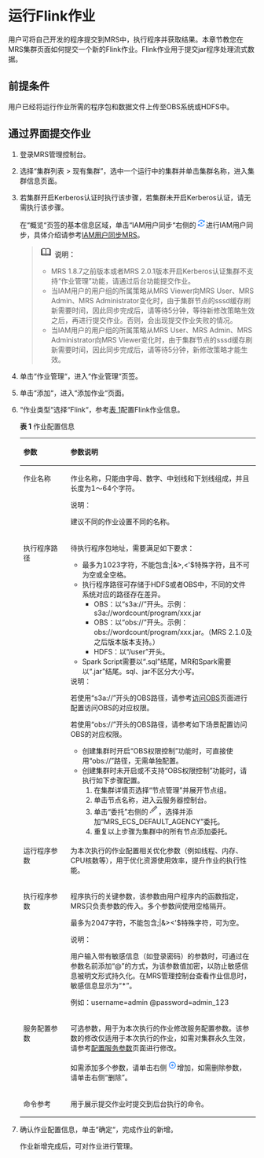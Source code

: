 # 运行Flink作业<a name="ZH-CN_TOPIC_0173264856"></a>

用户可将自己开发的程序提交到MRS中，执行程序并获取结果。本章节教您在MRS集群页面如何提交一个新的Flink作业。Flink作业用于提交jar程序处理流式数据。

## 前提条件<a name="section2335951116026"></a>

用户已经将运行作业所需的程序包和数据文件上传至OBS系统或HDFS中。

## 通过界面提交作业<a name="section75299125395"></a>

1.  登录MRS管理控制台。
2.  选择“集群列表 \> 现有集群”，选中一个运行中的集群并单击集群名称，进入集群信息页面。
3.  若集群开启Kerberos认证时执行该步骤，若集群未开启Kerberos认证，请无需执行该步骤。

    在“概览“页签的基本信息区域，单击“IAM用户同步“右侧的![](figures/zh-cn_image_0182828410.png)进行IAM用户同步，具体介绍请参考[IAM用户同步MRS](IAM用户同步MRS.md)。

    >![](public_sys-resources/icon-note.gif) **说明：**   
    >-   MRS 1.8.7之前版本或者MRS 2.0.1版本开启Kerberos认证集群不支持“作业管理”功能，请通过后台功能提交作业。  
    >-   当IAM用户的用户组的所属策略从MRS Viewer向MRS User、MRS Admin、MRS Administrator变化时，由于集群节点的sssd缓存刷新需要时间，因此同步完成后，请等待5分钟，等待新修改策略生效之后，再进行提交作业。否则，会出现提交作业失败的情况。  
    >-   当IAM用户的用户组的所属策略从MRS User、MRS Admin、MRS Administrator向MRS Viewer变化时，由于集群节点的sssd缓存刷新需要时间，因此同步完成后，请等待5分钟，新修改策略才能生效。  

4.  单击“作业管理“，进入“作业管理“页签。
5.  单击“添加“，进入“添加作业“页面。
6.  “作业类型“选择“Flink“，参考[表 1](#tf38a01bf69f34c29a25317555fc32b92)配置Flink作业信息。

    **表 1**  作业配置信息

    <a name="tf38a01bf69f34c29a25317555fc32b92"></a>
    <table><thead align="left"><tr id="rfd2a08fd0ba94517ba01e4ded7454cac"><th class="cellrowborder" valign="top" width="20%" id="mcps1.2.3.1.1"><p id="af11d9c3dce6c499d8eec0a138b99d392"><a name="af11d9c3dce6c499d8eec0a138b99d392"></a><a name="af11d9c3dce6c499d8eec0a138b99d392"></a>参数</p>
    </th>
    <th class="cellrowborder" valign="top" width="80%" id="mcps1.2.3.1.2"><p id="ab83f3f06c8cc46369dd5073ae93c3b97"><a name="ab83f3f06c8cc46369dd5073ae93c3b97"></a><a name="ab83f3f06c8cc46369dd5073ae93c3b97"></a>参数说明</p>
    </th>
    </tr>
    </thead>
    <tbody><tr id="r683b3168dd8341798f260d75ab24909c"><td class="cellrowborder" valign="top" width="20%" headers="mcps1.2.3.1.1 "><p id="ad2841a7eecfd48b6bc3e616a68292c71"><a name="ad2841a7eecfd48b6bc3e616a68292c71"></a><a name="ad2841a7eecfd48b6bc3e616a68292c71"></a>作业名称</p>
    </td>
    <td class="cellrowborder" valign="top" width="80%" headers="mcps1.2.3.1.2 "><p id="p18545319122216"><a name="p18545319122216"></a><a name="p18545319122216"></a>作业名称，只能由字母、数字、中划线和下划线组成，并且长度为1～64个字符。</p>
    <div class="note" id="note163999410228"><a name="note163999410228"></a><a name="note163999410228"></a><span class="notetitle"> 说明： </span><div class="notebody"><p id="zh-cn_topic_0173264852_p123692397276"><a name="zh-cn_topic_0173264852_p123692397276"></a><a name="zh-cn_topic_0173264852_p123692397276"></a>建议不同的作业设置不同的名称。</p>
    </div></div>
    </td>
    </tr>
    <tr id="rbd79ceb2feb141ff9cb37ffde9e08ed7"><td class="cellrowborder" valign="top" width="20%" headers="mcps1.2.3.1.1 "><p id="a4e9842e891a449118c2e3811caa071d9"><a name="a4e9842e891a449118c2e3811caa071d9"></a><a name="a4e9842e891a449118c2e3811caa071d9"></a>执行程序路径</p>
    </td>
    <td class="cellrowborder" valign="top" width="80%" headers="mcps1.2.3.1.2 "><p id="p655627719565"><a name="p655627719565"></a><a name="p655627719565"></a>待执行程序包地址，需要满足如下要求：</p>
    <a name="ul1375493195654"></a><a name="ul1375493195654"></a><ul id="ul1375493195654"><li>最多为1023字符，不能包含;|&amp;&gt;,&lt;'$特殊字符，且不可为空或全空格。</li><li>执行程序路径可存储于HDFS或者OBS中，不同的文件系统对应的路径存在差异。<a name="zh-cn_topic_0173264852_ul56833471484"></a><a name="zh-cn_topic_0173264852_ul56833471484"></a><ul id="zh-cn_topic_0173264852_ul56833471484"><li>OBS：以<span class="parmvalue" id="zh-cn_topic_0173264852_parmvalue15615586113316"><a name="zh-cn_topic_0173264852_parmvalue15615586113316"></a><a name="zh-cn_topic_0173264852_parmvalue15615586113316"></a>“s3a://”</span>开头。示例：s3a://wordcount/program/xxx.jar</li><li>OBS：以<span class="parmvalue" id="parmvalue206061837142219"><a name="parmvalue206061837142219"></a><a name="parmvalue206061837142219"></a>“obs://”</span>开头。示例：obs://wordcount/program/xxx.jar。（MRS 2.1.0及之后版本版本支持。）</li><li>HDFS：以<span class="parmvalue" id="zh-cn_topic_0173264852_parmvalue5002226915745"><a name="zh-cn_topic_0173264852_parmvalue5002226915745"></a><a name="zh-cn_topic_0173264852_parmvalue5002226915745"></a>“/user”</span>开头。</li></ul>
    </li><li>Spark Script需要以<span class="parmvalue" id="zh-cn_topic_0173264852_parmvalue3709601695914"><a name="zh-cn_topic_0173264852_parmvalue3709601695914"></a><a name="zh-cn_topic_0173264852_parmvalue3709601695914"></a>“.sql”</span>结尾，MR和Spark需要以<span class="parmvalue" id="zh-cn_topic_0173264852_parmvalue940908595918"><a name="zh-cn_topic_0173264852_parmvalue940908595918"></a><a name="zh-cn_topic_0173264852_parmvalue940908595918"></a>“.jar”</span>结尾。sql、jar不区分大小写。</li></ul>
    <div class="note" id="note37771150161214"><a name="note37771150161214"></a><a name="note37771150161214"></a><span class="notetitle"> 说明： </span><div class="notebody"><p id="p12108437424"><a name="p12108437424"></a><a name="p12108437424"></a>若使用<span class="parmvalue" id="parmvalue11701104312329"><a name="parmvalue11701104312329"></a><a name="parmvalue11701104312329"></a>“s3a://”</span>开头的OBS路径，请参考<a href="使用Huawei-OBS方式对接.md#section269994210283">访问OBS</a>页面进行配置访问OBS的对应权限。</p>
    <div class="p" id="p56653124212"><a name="p56653124212"></a><a name="p56653124212"></a>若使用<span class="parmvalue" id="parmvalue14232435424"><a name="parmvalue14232435424"></a><a name="parmvalue14232435424"></a>“obs://”</span>开头的OBS路径，请参考如下场景配置访问OBS的对应权限。<a name="ul123943154216"></a><a name="ul123943154216"></a><ul id="ul123943154216"><li>创建集群时开启“OBS权限控制”功能时，可直接使用<span class="parmvalue" id="parmvalue72314344218"><a name="parmvalue72314344218"></a><a name="parmvalue72314344218"></a>“obs://”</span>路径，无需单独配置。</li><li>创建集群时未开启或不支持“OBS权限控制”功能时，请执行如下步骤配置。<a name="ol3543105619436"></a><a name="ol3543105619436"></a><ol id="ol3543105619436"><li>在集群详情页选择“节点管理”并展开节点组。</li><li>单击节点名称，进入云服务器控制台。</li><li>单击“委托”右侧的<a name="image4963141134811"></a><a name="image4963141134811"></a><span><img id="image4963141134811" src="figures/zh-cn_image_0203389088.png"></span>，选择并添加“MRS_ECS_DEFAULT_AGENCY”委托。</li><li>重复以上步骤为集群中的所有节点添加委托。</li></ol>
    </li></ul>
    </div>
    </div></div>
    </td>
    </tr>
    <tr id="row17824727141"><td class="cellrowborder" valign="top" width="20%" headers="mcps1.2.3.1.1 "><p id="p482420210144"><a name="p482420210144"></a><a name="p482420210144"></a>运行程序参数</p>
    </td>
    <td class="cellrowborder" valign="top" width="80%" headers="mcps1.2.3.1.2 "><p id="p1652632614145"><a name="p1652632614145"></a><a name="p1652632614145"></a>为本次执行的作业配置相关优化参数（例如线程、内存、CPU核数等），用于优化资源使用效率，提升作业的执行性能。</p>
    </td>
    </tr>
    <tr id="r7dcde55c00da4bc88afb2b022bce0abd"><td class="cellrowborder" valign="top" width="20%" headers="mcps1.2.3.1.1 "><p id="a61afb54329564e458086d7622bda3b89"><a name="a61afb54329564e458086d7622bda3b89"></a><a name="a61afb54329564e458086d7622bda3b89"></a>执行程序参数</p>
    </td>
    <td class="cellrowborder" valign="top" width="80%" headers="mcps1.2.3.1.2 "><p id="ad6f1110b8e38456193949182f7a05980"><a name="ad6f1110b8e38456193949182f7a05980"></a><a name="ad6f1110b8e38456193949182f7a05980"></a>程序执行的关键参数，该参数由用户程序内的函数指定，MRS只负责参数的传入。多个参数间使用空格隔开。</p>
    <p id="a6c44712b37c74651afe354f3cbf9e02f"><a name="a6c44712b37c74651afe354f3cbf9e02f"></a><a name="a6c44712b37c74651afe354f3cbf9e02f"></a>最多为2047字符，不能包含;|&amp;&gt;&lt;'$特殊字符，可为空。</p>
    <div class="note" id="note62371709174814"><a name="note62371709174814"></a><a name="note62371709174814"></a><span class="notetitle"> 说明： </span><div class="notebody"><p id="zh-cn_topic_0173264852_p20521095174814"><a name="zh-cn_topic_0173264852_p20521095174814"></a><a name="zh-cn_topic_0173264852_p20521095174814"></a>用户输入带有敏感信息（如登录密码）的参数时，可通过在参数名前添加“@”的方式，为该参数值加密，以防止敏感信息被明文形式持久化。在MRS管理控制台查看作业信息时，敏感信息显示为“*”。</p>
    <p id="zh-cn_topic_0173264852_p1265001117571"><a name="zh-cn_topic_0173264852_p1265001117571"></a><a name="zh-cn_topic_0173264852_p1265001117571"></a>例如：username=admin @password=admin_123</p>
    </div></div>
    </td>
    </tr>
    <tr id="row7582163653214"><td class="cellrowborder" valign="top" width="20%" headers="mcps1.2.3.1.1 "><p id="p1527715406327"><a name="p1527715406327"></a><a name="p1527715406327"></a>服务配置参数</p>
    </td>
    <td class="cellrowborder" valign="top" width="80%" headers="mcps1.2.3.1.2 "><p id="p0595819249"><a name="p0595819249"></a><a name="p0595819249"></a>可选参数，用于为本次执行的作业修改服务配置参数。该参数的修改仅适用于本次执行的作业，如需对集群永久生效，请参考<a href="配置服务参数.md">配置服务参数</a>页面进行修改。</p>
    <p id="p1793619348256"><a name="p1793619348256"></a><a name="p1793619348256"></a>如需添加多个参数，请单击右侧<a name="zh-cn_topic_0173264852_image137133942711"></a><a name="zh-cn_topic_0173264852_image137133942711"></a><span><img id="zh-cn_topic_0173264852_image137133942711" src="figures/zh-cn_image_0183017691.png"></span>增加，如需删除参数，请单击右侧<span class="parmvalue" id="zh-cn_topic_0173264852_parmvalue163711139122718"><a name="zh-cn_topic_0173264852_parmvalue163711139122718"></a><a name="zh-cn_topic_0173264852_parmvalue163711139122718"></a>“删除”</span>。</p>
    </td>
    </tr>
    <tr id="row17661172893316"><td class="cellrowborder" valign="top" width="20%" headers="mcps1.2.3.1.1 "><p id="p10661142818337"><a name="p10661142818337"></a><a name="p10661142818337"></a>命令参考</p>
    </td>
    <td class="cellrowborder" valign="top" width="80%" headers="mcps1.2.3.1.2 "><p id="p204063412410"><a name="p204063412410"></a><a name="p204063412410"></a>用于展示提交作业时提交到后台执行的命令。</p>
    </td>
    </tr>
    </tbody>
    </table>

7.  确认作业配置信息，单击“确定“，完成作业的新增。

    作业新增完成后，可对作业进行管理。


